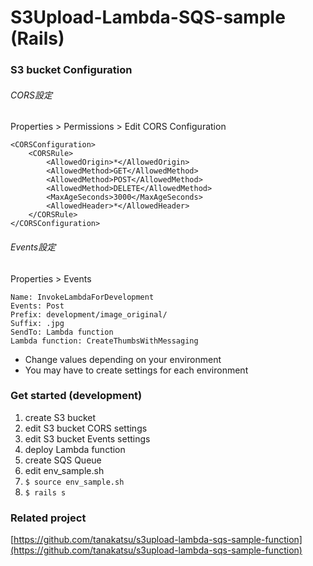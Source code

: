 # S3Upload-Lambda-SQS-sample (Rails)

### S3 bucket Configuration

###### CORS設定
Properties > Permissions > Edit CORS Configuration

```
<CORSConfiguration>
    <CORSRule>
        <AllowedOrigin>*</AllowedOrigin>
        <AllowedMethod>GET</AllowedMethod>
        <AllowedMethod>POST</AllowedMethod>
        <AllowedMethod>DELETE</AllowedMethod>
        <MaxAgeSeconds>3000</MaxAgeSeconds>
        <AllowedHeader>*</AllowedHeader>
    </CORSRule>
</CORSConfiguration>
```

###### Events設定
Properties > Events

```
Name: InvokeLambdaForDevelopment
Events: Post
Prefix: development/image_original/
Suffix: .jpg
SendTo: Lambda function
Lambda function: CreateThumbsWithMessaging
```

* Change values depending on your environment
* You may have to create settings for each environment

### Get started (development)

1. create S3 bucket
1. edit S3 bucket CORS settings
1. edit S3 bucket Events settings
1. deploy Lambda function
1. create SQS Queue
1. edit env_sample.sh
1. ```$ source env_sample.sh```
1. ```$ rails s```

### Related project

[https://github.com/tanakatsu/s3upload-lambda-sqs-sample-function](https://github.com/tanakatsu/s3upload-lambda-sqs-sample-function)
